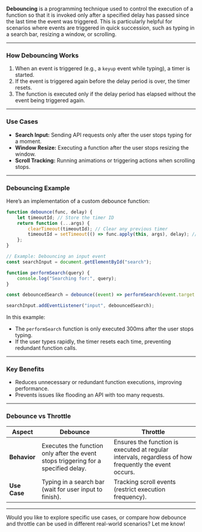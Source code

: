 **Debouncing** is a programming technique used to control the execution of a function so that it is invoked only after a specified delay has passed since the last time the event was triggered. This is particularly helpful for scenarios where events are triggered in quick succession, such as typing in a search bar, resizing a window, or scrolling.

---

### **How Debouncing Works**
1. When an event is triggered (e.g., a `keyup` event while typing), a timer is started.
2. If the event is triggered again before the delay period is over, the timer resets.
3. The function is executed only if the delay period has elapsed without the event being triggered again.

---

### **Use Cases**
- **Search Input:** Sending API requests only after the user stops typing for a moment.
- **Window Resize:** Executing a function after the user stops resizing the window.
- **Scroll Tracking:** Running animations or triggering actions when scrolling stops.

---

### **Debouncing Example**
Here’s an implementation of a custom debounce function:

```javascript
function debounce(func, delay) {
    let timeoutId; // Store the timer ID
    return function (...args) {
        clearTimeout(timeoutId); // Clear any previous timer
        timeoutId = setTimeout(() => func.apply(this, args), delay); // Set a new timer
    };
}

// Example: Debouncing an input event
const searchInput = document.getElementById("search");

function performSearch(query) {
    console.log("Searching for:", query);
}

const debouncedSearch = debounce((event) => performSearch(event.target.value), 300);

searchInput.addEventListener("input", debouncedSearch);
```
In this example:
- The `performSearch` function is only executed 300ms after the user stops typing.
- If the user types rapidly, the timer resets each time, preventing redundant function calls.

---

### **Key Benefits**
- Reduces unnecessary or redundant function executions, improving performance.
- Prevents issues like flooding an API with too many requests.

---

### **Debounce vs Throttle**
| **Aspect**    | **Debounce**                                   | **Throttle**                                  |
|---------------|-----------------------------------------------|-----------------------------------------------|
| **Behavior**  | Executes the function only after the event stops triggering for a specified delay. | Ensures the function is executed at regular intervals, regardless of how frequently the event occurs. |
| **Use Case**  | Typing in a search bar (wait for user input to finish). | Tracking scroll events (restrict execution frequency). |

---

Would you like to explore specific use cases, or compare how debounce and throttle can be used in different real-world scenarios? Let me know!